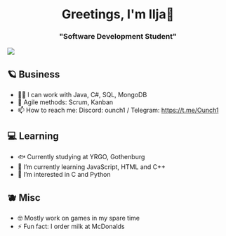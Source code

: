 <h1 align="center">Greetings, I'm Ilja👹</h1>
<h3 align="center">"Software Development Student"</h3>

![](https://i.imgur.com/JInS4Ko.png)

## 🪐 Business
- 🧑‍🏭 I can work with Java, C#, SQL, MongoDB
- 🦄 Agile methods: Scrum, Kanban
- 📫 How to reach me: Discord: ounch1 / Telegram: https://t.me/Ounch1
## 💻 Learning
- 🐟 Currently studying at YRGO, Gothenburg
- 🌱 I’m currently learning JavaScript, HTML and C++
- 🐙 I’m interested in C and Python
## 🫐 Misc
- 🤓 Mostly work on games in my spare time
- ⚡ Fun fact: I order milk at McDonalds
